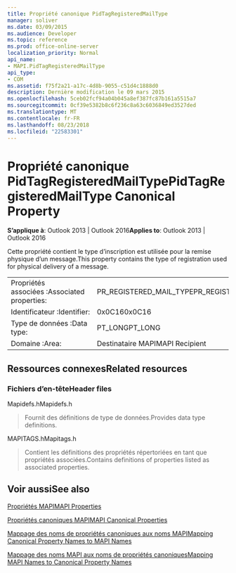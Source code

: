```yaml
---
title: Propriété canonique PidTagRegisteredMailType
manager: soliver
ms.date: 03/09/2015
ms.audience: Developer
ms.topic: reference
ms.prod: office-online-server
localization_priority: Normal
api_name:
- MAPI.PidTagRegisteredMailType
api_type:
- COM
ms.assetid: f75f2a21-a17c-4d8b-9055-c51d4c1888d0
description: Dernière modification le 09 mars 2015
ms.openlocfilehash: 5ceb02fcf94a04b045a8ef387fc87b161a5515a7
ms.sourcegitcommit: 0cf39e5382b8c6f236c8a63c6036849ed3527ded
ms.translationtype: MT
ms.contentlocale: fr-FR
ms.lasthandoff: 08/23/2018
ms.locfileid: "22583301"
---
```

# <a name="pidtagregisteredmailtype-canonical-property"></a><span data-ttu-id="15e31-103">Propriété canonique PidTagRegisteredMailType</span><span class="sxs-lookup"><span data-stu-id="15e31-103">PidTagRegisteredMailType Canonical Property</span></span>

  
  
<span data-ttu-id="15e31-104">**S’applique à**: Outlook 2013 | Outlook 2016</span><span class="sxs-lookup"><span data-stu-id="15e31-104">**Applies to**: Outlook 2013 | Outlook 2016</span></span> 
  
<span data-ttu-id="15e31-105">Cette propriété contient le type d’inscription est utilisée pour la remise physique d’un message.</span><span class="sxs-lookup"><span data-stu-id="15e31-105">This property contains the type of registration used for physical delivery of a message.</span></span>
  
|||
|:-----|:-----|
|<span data-ttu-id="15e31-106">Propriétés associées :</span><span class="sxs-lookup"><span data-stu-id="15e31-106">Associated properties:</span></span>  <br/> |<span data-ttu-id="15e31-107">PR_REGISTERED_MAIL_TYPE</span><span class="sxs-lookup"><span data-stu-id="15e31-107">PR_REGISTERED_MAIL_TYPE</span></span>  <br/> |
|<span data-ttu-id="15e31-108">Identificateur :</span><span class="sxs-lookup"><span data-stu-id="15e31-108">Identifier:</span></span>  <br/> |<span data-ttu-id="15e31-109">0x0C16</span><span class="sxs-lookup"><span data-stu-id="15e31-109">0x0C16</span></span>  <br/> |
|<span data-ttu-id="15e31-110">Type de données :</span><span class="sxs-lookup"><span data-stu-id="15e31-110">Data type:</span></span>  <br/> |<span data-ttu-id="15e31-111">PT_LONG</span><span class="sxs-lookup"><span data-stu-id="15e31-111">PT_LONG</span></span>  <br/> |
|<span data-ttu-id="15e31-112">Domaine :</span><span class="sxs-lookup"><span data-stu-id="15e31-112">Area:</span></span>  <br/> |<span data-ttu-id="15e31-113">Destinataire MAPI</span><span class="sxs-lookup"><span data-stu-id="15e31-113">MAPI Recipient</span></span>  <br/> |
   
## <a name="related-resources"></a><span data-ttu-id="15e31-114">Ressources connexes</span><span class="sxs-lookup"><span data-stu-id="15e31-114">Related resources</span></span>

### <a name="header-files"></a><span data-ttu-id="15e31-115">Fichiers d’en-tête</span><span class="sxs-lookup"><span data-stu-id="15e31-115">Header files</span></span>

<span data-ttu-id="15e31-116">Mapidefs.h</span><span class="sxs-lookup"><span data-stu-id="15e31-116">Mapidefs.h</span></span>
  
> <span data-ttu-id="15e31-117">Fournit des définitions de type de données.</span><span class="sxs-lookup"><span data-stu-id="15e31-117">Provides data type definitions.</span></span>
    
<span data-ttu-id="15e31-118">MAPITAGS.h</span><span class="sxs-lookup"><span data-stu-id="15e31-118">Mapitags.h</span></span>
  
> <span data-ttu-id="15e31-119">Contient les définitions des propriétés répertoriées en tant que propriétés associées.</span><span class="sxs-lookup"><span data-stu-id="15e31-119">Contains definitions of properties listed as associated properties.</span></span>
    
## <a name="see-also"></a><span data-ttu-id="15e31-120">Voir aussi</span><span class="sxs-lookup"><span data-stu-id="15e31-120">See also</span></span>



[<span data-ttu-id="15e31-121">Propriétés MAPI</span><span class="sxs-lookup"><span data-stu-id="15e31-121">MAPI Properties</span></span>](mapi-properties.md)
  
[<span data-ttu-id="15e31-122">Propriétés canoniques MAPI</span><span class="sxs-lookup"><span data-stu-id="15e31-122">MAPI Canonical Properties</span></span>](mapi-canonical-properties.md)
  
[<span data-ttu-id="15e31-123">Mappage des noms de propriétés canoniques aux noms MAPI</span><span class="sxs-lookup"><span data-stu-id="15e31-123">Mapping Canonical Property Names to MAPI Names</span></span>](mapping-canonical-property-names-to-mapi-names.md)
  
[<span data-ttu-id="15e31-124">Mappage des noms MAPI aux noms de propriétés canoniques</span><span class="sxs-lookup"><span data-stu-id="15e31-124">Mapping MAPI Names to Canonical Property Names</span></span>](mapping-mapi-names-to-canonical-property-names.md)

